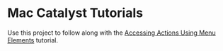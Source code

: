 # Mac Catalyst Tutorials

Use this project to follow along with the [Accessing Actions Using Menu Elements](https://developer.apple.com/tutorials/mac-catalyst/accessing-actions-using-menu-elements) tutorial.

